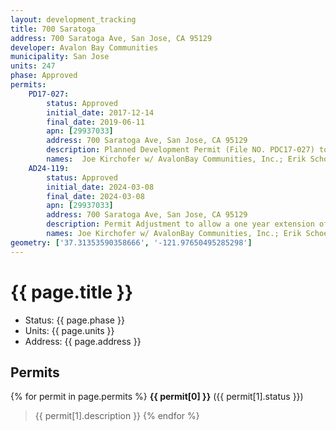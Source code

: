 ```yaml
---
layout: development_tracking
title: 700 Saratoga
address: 700 Saratoga Ave, San Jose, CA 95129
developer: Avalon Bay Communities
municipality: San Jose
units: 247
phase: Approved
permits:
    PD17-027:
        status: Approved
        initial_date: 2017-12-14
        final_date: 2019-06-11
        apn: [29937033]
        address: 700 Saratoga Ave, San Jose, CA 95129
        description: Planned Development Permit (File NO. PDC17-027) to allow the demolition of existing parking garages, sports courts, pool, and amenity building, removal of up to 133 ordinance size tree, and allow the construction of a mixed-used development including up to 302 residential units and 17,800 square feet of retail/commercial space and extended construction hours on an approximately 20.08-gross acre site.
        names: 	Joe Kirchofer w/ AvalonBay Communities, Inc.; Erik Schoennauer w/ SCHOENNAUER CO LLC, THE;
    AD24-119:
        status: Approved
        initial_date: 2024-03-08
        final_date: 2024-03-08
        apn: [29937033]
        address: 700 Saratoga Ave, San Jose, CA 95129
        description: Permit Adjustment to allow a one year extension of the Planned Development Permit PD17-027 expiration date to March 17, 2025.
        names: Joe Kirchofer w/ AvalonBay Communities, Inc.; Erik Schoennauer w/ SCHOENNAUER CO LLC, THE;
geometry: ['37.31353590358666', '-121.97650495285298']
---
```

# {{ page.title }}
- Status: {{ page.phase }}
- Units: {{ page.units }}
- Address: {{ page.address }}

## Permits
{% for permit in page.permits %}
  **{{ permit[0] }}** ({{ permit[1].status }})
  >{{ permit[1].description }}
{% endfor %}
